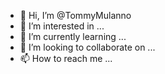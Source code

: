- 👋 Hi, I’m @TommyMulanno
- 👀 I’m interested in ...
- 🌱 I’m currently learning ...
- 💞️ I’m looking to collaborate on ...
- 📫 How to reach me ...

<!---
TommyMulanno/TommyMulanno is a ✨ special ✨ repository because its `README.md` (this file) appears on your GitHub profile.
You can click the Preview link to take a look at your changes.
--->
